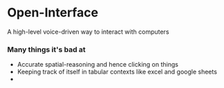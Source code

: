 # Open-Interface

A high-level voice-driven way to interact with computers 

### Many things it's bad at
- Accurate spatial-reasoning and hence clicking on things
- Keeping track of itself in tabular contexts like excel and google sheets 
- 